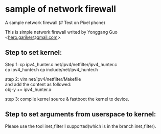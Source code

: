 # sample of network firewall
A sample network firewall (# Test on Pixel phone)

This is simple network firewall writed by Yonggang Guo \<hero.gariker@gmail.com\>.

## Step to set kernel:
Step 1:
cp ipv4_hunter.c net/ipv4/netfilter/ipv4_hunter.c<br>
cp ipv4_hunter.h cp include/net/ipv4_hunter.h

step 2:
vim net/ipv4/netfilter/Makefile<br>
and add the content as followed:<br>
obj-y += ipv4_hunter.o

step 3:
compile kernel source & fastboot the kernel to device.



## Step to set arguments from userspace to kernel:
Please use the tool inet_filter I supported(which is in the branch inet_filter).
